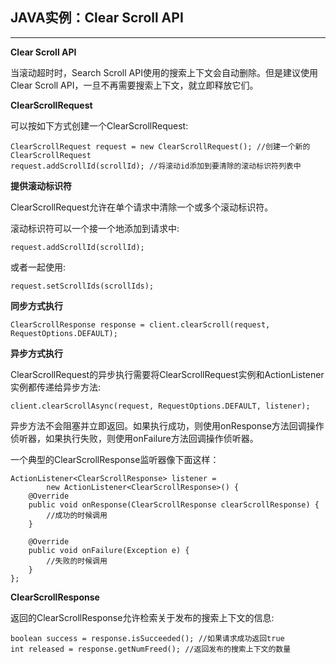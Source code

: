 ## JAVA实例：Clear Scroll API

------

**Clear Scroll API**

 当滚动超时时，Search Scroll API使用的搜索上下文会自动删除。但是建议使用Clear Scroll API，一旦不再需要搜索上下文，就立即释放它们。

**ClearScrollRequest**

 可以按如下方式创建一个ClearScrollRequest:

```
ClearScrollRequest request = new ClearScrollRequest(); //创建一个新的ClearScrollRequest
request.addScrollId(scrollId); //将滚动id添加到要清除的滚动标识符列表中
```

**提供滚动标识符**

 ClearScrollRequest允许在单个请求中清除一个或多个滚动标识符。

 滚动标识符可以一个接一个地添加到请求中:

```
request.addScrollId(scrollId);
```

 或者一起使用:

```
request.setScrollIds(scrollIds);
```

**同步方式执行**

```
ClearScrollResponse response = client.clearScroll(request, RequestOptions.DEFAULT);
```

**异步方式执行**

 ClearScrollRequest的异步执行需要将ClearScrollRequest实例和ActionListener实例都传递给异步方法:

```
client.clearScrollAsync(request, RequestOptions.DEFAULT, listener);
```



 异步方法不会阻塞并立即返回。如果执行成功，则使用onResponse方法回调操作侦听器，如果执行失败，则使用onFailure方法回调操作侦听器。

 一个典型的ClearScrollResponse监听器像下面这样：

```
ActionListener<ClearScrollResponse> listener =
        new ActionListener<ClearScrollResponse>() {
    @Override
    public void onResponse(ClearScrollResponse clearScrollResponse) {
        //成功的时候调用
    }

    @Override
    public void onFailure(Exception e) {
        //失败的时候调用
    }
};
```

**ClearScrollResponse**

 返回的ClearScrollResponse允许检索关于发布的搜索上下文的信息:

```
boolean success = response.isSucceeded(); //如果请求成功返回true
int released = response.getNumFreed(); //返回发布的搜索上下文的数量
```
